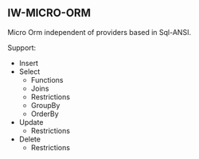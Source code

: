 IW-MICRO-ORM
------------

Micro Orm independent of providers based in Sql-ANSI. 

Support:

+ Insert
+ Select
  - Functions
  - Joins
  - Restrictions
  - GroupBy
  - OrderBy
+ Update
  - Restrictions
+ Delete
  - Restrictions